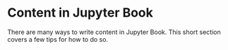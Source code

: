Content in Jupyter Book
=======================

There are many ways to write content in Jupyter Book. This short section
covers a few tips for how to do so.